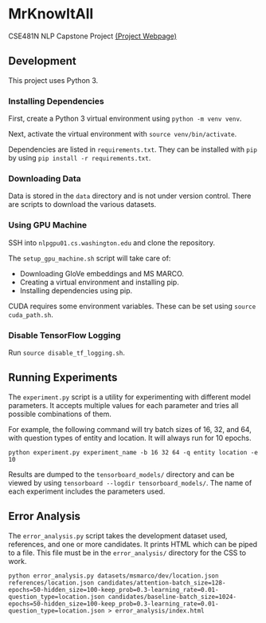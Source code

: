 # MrKnowItAll
CSE481N NLP Capstone Project [(Project Webpage)](https://tgilbrough.github.io/cse481n-blog/)

## Development

This project uses Python 3.

### Installing Dependencies

First, create a Python 3 virtual environment using `python -m venv venv`.

Next, activate the virtual environment with `source venv/bin/activate`.

Dependencies are listed in `requirements.txt`. They can be installed with `pip`
by using `pip install -r requirements.txt`.

### Downloading Data

Data is stored in the `data` directory and is not under version control.
There are scripts to download the various datasets.

### Using GPU Machine

SSH into `nlpgpu01.cs.washington.edu` and clone the repository.

The `setup_gpu_machine.sh` script will take care of:
 - Downloading GloVe embeddings and MS MARCO.
 - Creating a virtual environment and installing pip.
 - Installing dependencies using pip.

CUDA requires some environment variables. These can be set using `source cuda_path.sh`.

### Disable TensorFlow Logging

Run `source disable_tf_logging.sh`.

## Running Experiments

The `experiment.py` script is a utility for experimenting with different model
parameters. It accepts multiple values for each parameter and tries all
possible combinations of them.

For example, the following command will try batch sizes of 16, 32, and 64,
with question types of entity and location. It will always run for 10 epochs.

```
python experiment.py experiment_name -b 16 32 64 -q entity location -e 10
```

Results are dumped to the `tensorboard_models/` directory and can be viewed
by using `tensorboard --logdir tensorboard_models/`.
The name of each experiment includes the parameters used.

## Error Analysis

The `error_analysis.py` script takes the development dataset used, references, and one or more candidates.
It prints HTML which can be piped to a file.
This file must be in the `error_analysis/` directory for the CSS to work.

```
python error_analysis.py datasets/msmarco/dev/location.json references/location.json candidates/attention-batch_size=128-epochs=50-hidden_size=100-keep_prob=0.3-learning_rate=0.01-question_type=location.json candidates/baseline-batch_size=1024-epochs=50-hidden_size=100-keep_prob=0.3-learning_rate=0.01-question_type=location.json > error_analysis/index.html
```
